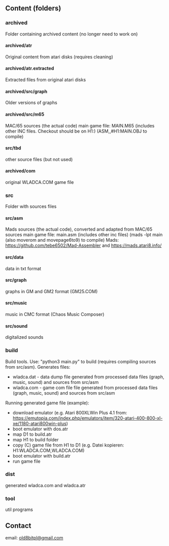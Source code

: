
## Content (folders)

### archived

Folder containing archived content (no longer need to work on)

#### archived/atr

Original content from atari disks (requires cleaning)

#### archived/atr.extracted

Extracted files from original atari disks

#### archived/src/graph

Older versions of graphs

#### archived/src/m65

MAC/65 sources (the actual code)
main game file: MAIN.M65 (includes other INC files. Checkout should be on H1:)
(ASM,,#H1:MAIN.OBJ to compile)

#### src/tbd

other source files (but not used)

#### archived/com
original WLADCA.COM game file


### src

Folder with sources files

#### src/asm

Mads sources (the actual code), converted and adapted from MAC/65 sources
main game file: main.asm (includes other inc files) (mads -lpt main (also moverom and movepage6to9) to compile)
Mads: https://github.com/tebe6502/Mad-Assembler and https://mads.atari8.info/

#### src/data

data in txt format

#### src/graph

graphs in GM and GM2 format (GM25.COM)

#### src/music

music in CMC format (Chaos Music Composer)

#### src/sound

digitalized sounds

### build

Build tools. Use: "python3 main.py" to build (requires compiling sources from src/asm).
Generates files:
- wladca.dat - data dump file generated from processed data files (graph, music, sound) and sources from src/asm
- wladca.com - game com file file generated from processed data files (graph, music, sound) and sources from src/asm

Running generated game file (example):
- download emulator (e.g. Atari 800XLWin Plus 4.1 from: https://emutopia.com/index.php/emulators/item/320-atari-400-800-xl-xe/1180-atari800win-plus)
- boot emulator with dos.atr 
- map D1 to build.atr
- map H1 to build folder
- copy (C) game file from H1 to D1 (e.g. Datei kopieren: H1:WLADCA.COM,WLADCA.COM)
- boot emulator with build.atr
- run game file


### dist

generated wladca.com and wladca.atr


### tool

util programs


## Contact
email: old8bitpl@gmail.com
